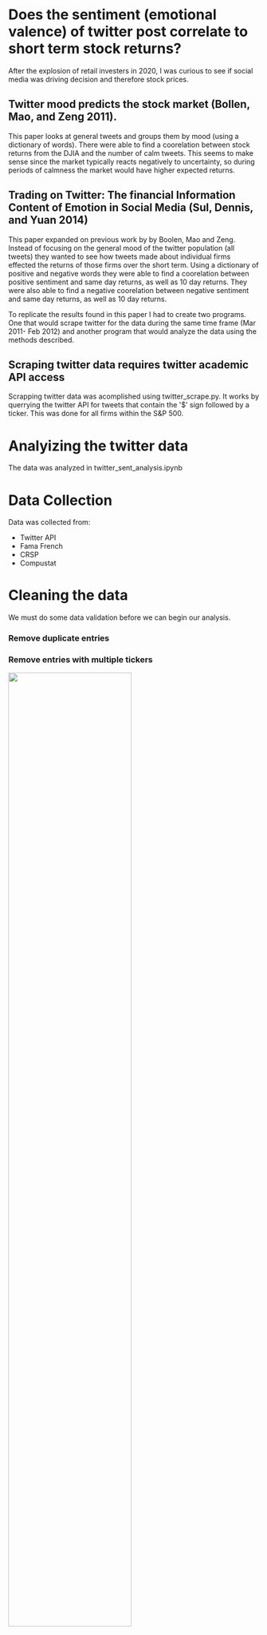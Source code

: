 # Does the sentiment (emotional valence) of twitter post correlate to short term stock returns?

After the explosion of retail investers in 2020, I was curious to see if social media was driving decision and therefore stock prices. 

## Twitter mood predicts the stock market (Bollen, Mao, and Zeng 2011). 

This paper looks at general tweets and groups them by mood (using a dictionary of words). There were able to find a coorelation between stock returns from the DJIA and the number of calm tweets. This seems to make sense since the market typically reacts negatively to uncertainty, so during periods of calmness the market would have higher expected returns.

## Trading on Twitter: The financial Information Content of Emotion in Social Media (Sul, Dennis, and Yuan 2014)

This paper expanded on previous work by by Boolen, Mao and Zeng. Instead of focusing on the general mood of the twitter population (all tweets) they wanted to see how tweets made about individual firms effected the returns of those firms over the short term. Using a dictionary of positive and negative words they were able to find a coorelation between positive sentiment and same day returns, as well as 10 day returns. They were also able to find a negative coorelation between negative sentiment and same day returns, as well as 10 day returns. 

To replicate the results found in this paper I had to create two programs. One that would scrape twitter for the data during the same time frame (Mar 2011- Feb 2012) and another program that would analyze the data using the methods described. 

## Scraping twitter data **requires twitter academic API access**

Scrapping twitter data was acomplished using twitter_scrape.py. It works by querrying the twitter API for tweets that contain the '$' sign followed by a ticker. This was done for all firms within the S&P 500. 

# Analyizing the twitter data

The data was analyzed in twitter_sent_analysis.ipynb

# Data Collection

Data was collected from:

* Twitter API
* Fama French
* CRSP
* Compustat


# Cleaning the data

We must do some data validation before we can begin our analysis. 

###  Remove duplicate entries

###  Remove entries with multiple tickers

<img src='./twitter_sent_img/twitter_multiple_tickers.png'
     width="70%">


It is important that we remove tweets that contain multiple tickers within the body, since it would be difficult to assign the sentiment of the tweet to a specific firm. 

## Assign tweets to their respective trading days


<img src='./twitter_sent_img/tweet_day_assign.png'
     width="70%">
     
Tweets made after market hours are assigned to the next trading day, since the sentiment would effect returns for the next trading day. Tweets made on Saturday and Sunday were assigned to Monday. 



# Calculate the sentiment

Sentiment was calculated using a dictionary of positive and negative sentiment words from the Harvard-IV Dictionary. 

<img src='./twitter_sent_img/sent_dict.png'
     width="100%">

The number of positive and negative words were counted per tweet.

<img src='./twitter_sent_img/sent_dict_2.png'
     width="100%">

These counts were then aggregated on a per day and per firm basis. This would give us the number of positive words per day per firm and the number of negative words per day per firm. 

## Emotional Valence Variables

We then calculate the emotional valence variables that will be used in the regressions. 

<img src='./twitter_sent_img/sent_val_vars.png'
     width="100%">

### Control Variables

<img src='./twitter_sent_img/control_var.png'
     width="100%">

If sentiment is driving the return of a firm then we would expect it to be outpreforming similar firms. Using the 6 Fama French portfolios by size & book-to-market we can determine the 'abnormal return' (CAR) or the difference in the return of the firm versus a portfolio of firms with similar size and book-to-market values. 

We control for momentum with the Control 1 (previous day returns) and Control 2 variables (previous month returns not including the previos day returns). 


# Apply regression models

<img src='./twitter_sent_img/regression_model.png'
     width="100%">

The above regression will be preformed 9 times. For each variable (Pos1, Pos2, Neg1) and for each time serries (same day, next day and next 10-day). 

## Regression Expectations if our hypothesis is correct

<img src='./twitter_sent_img/regression_expect.png'
     width="100%">
     
## Regression Results

<img src='./twitter_sent_img/regression_results.png'
     width="100%">
     
For each of the 9 regresions we have the expected sign for Beta. We have strong statistical significance in 5/9 of the regressions (P < .01), acceptable statistical significance in 2/9 of the regressions (P < .05) and no statistical significance (P > .05) in 2/9 of the regressions. 

